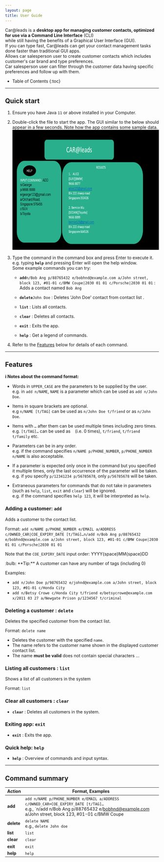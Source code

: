 ```yaml
---
layout: page
title: User Guide
---
```


Car@leads is a **desktop app for managing customer contacts, optimized for use via a Command Line Interface** (CLI) <br>
while still having the benefits of a Graphical User Interface (GUI). 
<br> If you can type fast, Car@leads can get your contact management tasks done faster than traditional GUI apps.
<br> Allows car salesperson user to create customer contacts which includes customer's car brand and type preferences.
<br> Car salesperson user can filter through the customer data having specific preferences and follow up with them.

* Table of Contents
{:toc}

--------------------------------------------------------------------------------------------------------------------

## Quick start

1. Ensure you have Java `11` or above installed in your Computer.
1. Double-click the file to start the app. The GUI similar to the below should appear in a few seconds. Note how the app contains some sample data.<br>
   ![Ui](images/Ui.png)
1. Type the command in the command box and press Enter to execute it. e.g. typing **`help`** and pressing Enter will open the help window.<br>
   Some example commands you can try:

   * **`add`**`n/Bob Ang p/88765432 e/bobhnd@example.com a/John street, block 123, #01-01 c/BMW Coupe|2030 01 01 c/Porsche|2030 01 01` 
     : Adds a contact named `Bob Ang`
     
   * **`delete`**`John Doe` : Deletes 'John Doe' contact from contact list .

   * **`list`** : Lists all contacts.

   * **`clear`** : Deletes all contacts.

   * **`exit`** : Exits the app.
   
   * **`help`** : Get a legend of commands.    

1. Refer to the [Features](#features) below for details of each command.

--------------------------------------------------------------------------------------------------------------------

## Features

<div markdown="block" class="alert alert-info">

**:information_source: Notes about the command format:**<br>

* Words in `UPPER_CASE` are the parameters to be supplied by the user.<br>
  e.g. in `add n/NAME`, `NAME` is a parameter which can be used as `add n/John Doe`.

* Items in square brackets are optional.<br>
  e.g `n/NAME [t/TAG]` can be used as `n/John Doe t/friend` or as `n/John Doe`.

* Items with `…`​ after them can be used multiple times including zero times.<br>
  e.g. `[t/TAG]…​` can be used as ` ` (i.e. 0 times), `t/friend`, `t/friend t/family` etc.

* Parameters can be in any order.<br>
  e.g. if the command specifies `n/NAME p/PHONE_NUMBER`, `p/PHONE_NUMBER n/NAME` is also acceptable.

* If a parameter is expected only once in the command but you specified it multiple times, only the last occurrence of the parameter will be taken.<br>
  e.g. if you specify `p/12341234 p/56785678`, only `p/56785678` will be taken.

* Extraneous parameters for commands that do not take in parameters (such as `help`, `list`, `exit` and `clear`) will be ignored.<br>
  e.g. if the command specifies `help 123`, it will be interpreted as `help`.

</div>


### Adding a customer: `add`

Adds a customer to the contact list.

Format: `add n/NAME p/PHONE_NUMBER e/EMAIL a/ADDRESS c/OWNED_CAR|COE_EXPIRY_DATE [t/TAG]…​`
`n/add n/Bob Ang p/88765432 e/bobhnd@example.com a/John street, block 123, #01-01 c/BMW Coupe|2030 01 01 c/Porsche|2030 01 01`

Note that the `COE_EXPIRY_DATE` input order: YYYY{space}MM{space}DD 

<div markdown="span" class="alert alert-primary">:bulb: **Tip:**
A customer can have any number of tags (including 0)
</div>

Examples:
* `add n/John Doe p/98765432 e/johnd@example.com a/John street, block 123, #01-01 c/Honda City`
* `add n/Betsy Crowe c/Honda City t/friend e/betsycrowe@example.com x/2011 03 27 a/Newgate Prison p/1234567 t/criminal`

### Deleting a customer : `delete`

Deletes the specified customer from the contact list.

Format: `delete name`

* Deletes the customer with the specified `name`.
* The name refers to the customer name shown in the displayed customer contact list.
* The name **must be valid** does not contain special characters  …​

### Listing all customers : `list`

Shows a list of all customers in the system

Format: `list`

### Clear all customers : `clear`
* **`clear`** : Deletes all customers in the system.


### Exiting app: `exit`
* **`exit`** : Exits the app.

### Quick help: `help`
* **`help`** : Overview of commands and input syntax.
--------------------------------------------------------------------------------------------------------------------

## Command summary

Action | Format, Examples
--------|------------------
**add** | `add n/NAME p/PHONE_NUMBER e/EMAIL a/ADDRESS c/OWNED_CAR+COE_EXPIRY_DATE [t/TAG]…​`<br> e.g., `n/add n/Bob Ang p/88765432 e/bobhnd@example.com a/John street, block 123, #01-01 c/BMW Coupe|2030 01 01 c/Porsche|2030 01 01`
**delete** | `delete NAME`<br> e.g., `delete John doe`
**list** | `list`
**clear** | `clear`
**exit** | `exit`
**help** | `help`


